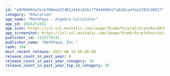 ```yaml
---
id: "e8096004e7ecbf90ee62540124ebc016c7764489652fab24ca47ae1293130627"
category: "Education"
app_name: "MathPapa - Algebra Calculator"
app_id: 1024251561
app_icon: https://is1-ssl.mzstatic.com/image/thumb/Purple115/v4/6a/b8/65/6ab86537-033a-1780-0784-ac852aeb69c4/AppIcon-0-0-1x_U007emarketing-0-0-0-6-0-0-sRGB-0-0-0-GLES2_U002c0-512MB-85-220-0-0.png/1024x1024bb.png
app_screenshot: https://is1-ssl.mzstatic.com/image/thumb/PurpleSource113/v4/d1/c4/ce/d1c4cea1-2c12-af1c-f978-3c0d86f80342/753c52ad-3677-4b3e-98a4-3a81504730a1_ok7j8ZYFFpRc_1242_2688.png/1242x2688bb.png
publisher_id: 1116770141
publisher_name: "MathPapa, Inc."
rank: 304
most_recent_release: 2021-08-19 00:00:00
release_count_in_past_year: 0
release_count_in_past_year_category: 16
release_count_in_past_year_top_in_category: 35
---
```

